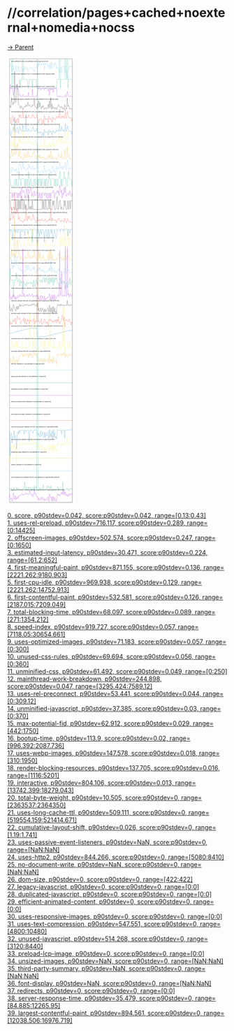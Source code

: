 
# //correlation/pages+cached+noexternal+nomedia+nocss

[→ Parent](../..)

![PLOT: correlation](./correlation.svg)

[0. score, p90stdev=0.042, score:p90stdev=0.042, range=[0.13:0.43]](../../meta/score/samples/pages+cached+noexternal+nomedia+nocss)  
[1. uses-rel-preload, p90stdev=716.117, score:p90stdev=0.289, range=[0:14425]](../../uses-rel-preload/samples/pages+cached+noexternal+nomedia+nocss/)  
[2. offscreen-images, p90stdev=502.574, score:p90stdev=0.247, range=[0:1650]](../../offscreen-images/samples/pages+cached+noexternal+nomedia+nocss/)  
[3. estimated-input-latency, p90stdev=30.471, score:p90stdev=0.224, range=[61.2:652]](../../estimated-input-latency/samples/pages+cached+noexternal+nomedia+nocss/)  
[4. first-meaningful-paint, p90stdev=871.155, score:p90stdev=0.136, range=[2221.262:9180.903]](../../first-meaningful-paint/samples/pages+cached+noexternal+nomedia+nocss/)  
[5. first-cpu-idle, p90stdev=969.938, score:p90stdev=0.129, range=[2221.262:14752.913]](../../first-cpu-idle/samples/pages+cached+noexternal+nomedia+nocss/)  
[6. first-contentful-paint, p90stdev=532.581, score:p90stdev=0.126, range=[2187.015:7209.049]](../../first-contentful-paint/samples/pages+cached+noexternal+nomedia+nocss/)  
[7. total-blocking-time, p90stdev=68.097, score:p90stdev=0.089, range=[271:1354.212]](../../total-blocking-time/samples/pages+cached+noexternal+nomedia+nocss/)  
[8. speed-index, p90stdev=919.727, score:p90stdev=0.057, range=[7118.05:30654.661]](../../speed-index/samples/pages+cached+noexternal+nomedia+nocss/)  
[9. uses-optimized-images, p90stdev=71.183, score:p90stdev=0.057, range=[0:300]](../../uses-optimized-images/samples/pages+cached+noexternal+nomedia+nocss/)  
[10. unused-css-rules, p90stdev=69.694, score:p90stdev=0.056, range=[0:360]](../../unused-css-rules/samples/pages+cached+noexternal+nomedia+nocss/)  
[11. unminified-css, p90stdev=61.492, score:p90stdev=0.049, range=[0:250]](../../unminified-css/samples/pages+cached+noexternal+nomedia+nocss/)  
[12. mainthread-work-breakdown, p90stdev=244.898, score:p90stdev=0.047, range=[3295.424:7589.12]](../../mainthread-work-breakdown/samples/pages+cached+noexternal+nomedia+nocss/)  
[13. uses-rel-preconnect, p90stdev=53.441, score:p90stdev=0.044, range=[0:309.12]](../../uses-rel-preconnect/samples/pages+cached+noexternal+nomedia+nocss/)  
[14. unminified-javascript, p90stdev=37.385, score:p90stdev=0.03, range=[0:370]](../../unminified-javascript/samples/pages+cached+noexternal+nomedia+nocss/)  
[15. max-potential-fid, p90stdev=62.912, score:p90stdev=0.029, range=[442:1750]](../../max-potential-fid/samples/pages+cached+noexternal+nomedia+nocss/)  
[16. bootup-time, p90stdev=113.9, score:p90stdev=0.02, range=[996.392:2087.736]](../../bootup-time/samples/pages+cached+noexternal+nomedia+nocss/)  
[17. uses-webp-images, p90stdev=147.578, score:p90stdev=0.018, range=[310:1950]](../../uses-webp-images/samples/pages+cached+noexternal+nomedia+nocss/)  
[18. render-blocking-resources, p90stdev=137.705, score:p90stdev=0.016, range=[1116:5201]](../../render-blocking-resources/samples/pages+cached+noexternal+nomedia+nocss/)  
[19. interactive, p90stdev=804.106, score:p90stdev=0.013, range=[13742.399:18279.043]](../../interactive/samples/pages+cached+noexternal+nomedia+nocss/)  
[20. total-byte-weight, p90stdev=10.505, score:p90stdev=0, range=[2363537:2364350]](../../total-byte-weight/samples/pages+cached+noexternal+nomedia+nocss/)  
[21. uses-long-cache-ttl, p90stdev=509.111, score:p90stdev=0, range=[519554.159:521414.671]](../../uses-long-cache-ttl/samples/pages+cached+noexternal+nomedia+nocss/)  
[22. cumulative-layout-shift, p90stdev=0.026, score:p90stdev=0, range=[1.19:1.741]](../../cumulative-layout-shift/samples/pages+cached+noexternal+nomedia+nocss/)  
[23. uses-passive-event-listeners, p90stdev=NaN, score:p90stdev=0, range=[NaN:NaN]](../../uses-passive-event-listeners/samples/pages+cached+noexternal+nomedia+nocss/)  
[24. uses-http2, p90stdev=844.266, score:p90stdev=0, range=[5080:8410]](../../uses-http2/samples/pages+cached+noexternal+nomedia+nocss/)  
[25. no-document-write, p90stdev=NaN, score:p90stdev=0, range=[NaN:NaN]](../../no-document-write/samples/pages+cached+noexternal+nomedia+nocss/)  
[26. dom-size, p90stdev=0, score:p90stdev=0, range=[422:422]](../../dom-size/samples/pages+cached+noexternal+nomedia+nocss/)  
[27. legacy-javascript, p90stdev=0, score:p90stdev=0, range=[0:0]](../../legacy-javascript/samples/pages+cached+noexternal+nomedia+nocss/)  
[28. duplicated-javascript, p90stdev=0, score:p90stdev=0, range=[0:0]](../../duplicated-javascript/samples/pages+cached+noexternal+nomedia+nocss/)  
[29. efficient-animated-content, p90stdev=0, score:p90stdev=0, range=[0:0]](../../efficient-animated-content/samples/pages+cached+noexternal+nomedia+nocss/)  
[30. uses-responsive-images, p90stdev=0, score:p90stdev=0, range=[0:0]](../../uses-responsive-images/samples/pages+cached+noexternal+nomedia+nocss/)  
[31. uses-text-compression, p90stdev=547.551, score:p90stdev=0, range=[4800:10480]](../../uses-text-compression/samples/pages+cached+noexternal+nomedia+nocss/)  
[32. unused-javascript, p90stdev=514.268, score:p90stdev=0, range=[3120:8440]](../../unused-javascript/samples/pages+cached+noexternal+nomedia+nocss/)  
[33. preload-lcp-image, p90stdev=0, score:p90stdev=0, range=[0:0]](../../preload-lcp-image/samples/pages+cached+noexternal+nomedia+nocss/)  
[34. unsized-images, p90stdev=NaN, score:p90stdev=0, range=[NaN:NaN]](../../unsized-images/samples/pages+cached+noexternal+nomedia+nocss/)  
[35. third-party-summary, p90stdev=NaN, score:p90stdev=0, range=[NaN:NaN]](../../third-party-summary/samples/pages+cached+noexternal+nomedia+nocss/)  
[36. font-display, p90stdev=NaN, score:p90stdev=0, range=[NaN:NaN]](../../font-display/samples/pages+cached+noexternal+nomedia+nocss/)  
[37. redirects, p90stdev=0, score:p90stdev=0, range=[0:0]](../../redirects/samples/pages+cached+noexternal+nomedia+nocss/)  
[38. server-response-time, p90stdev=35.479, score:p90stdev=0, range=[84.885:12265.95]](../../server-response-time/samples/pages+cached+noexternal+nomedia+nocss/)  
[39. largest-contentful-paint, p90stdev=894.561, score:p90stdev=0, range=[12038.506:16976.719]](../../largest-contentful-paint/samples/pages+cached+noexternal+nomedia+nocss/)  
